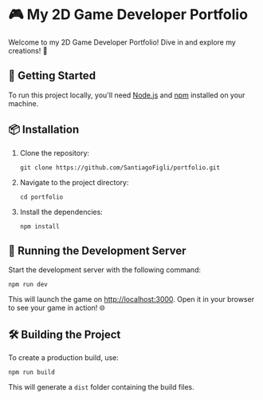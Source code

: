 <!DOCTYPE html>
<html lang="en">

<body>

<h1>🎮 My 2D Game Developer Portfolio</h1>
<p>Welcome to my 2D Game Developer Portfolio! Dive in and explore my creations! 🚀</p>

<h2>🚀 Getting Started</h2>
<p>To run this project locally, you'll need <a href="https://nodejs.org/">Node.js</a> and <a href="https://www.npmjs.com/">npm</a> installed on your machine.</p>

<h2>📦 Installation</h2>
<ol>
  <li>Clone the repository:
    <pre><code>git clone https://github.com/SantiagoFigli/portfolio.git</code></pre>
  </li>
  <li>Navigate to the project directory:
    <pre><code>cd portfolio</code></pre>
  </li>
  <li>Install the dependencies:
    <pre><code>npm install</code></pre>
  </li>
</ol>

<h2>🏃 Running the Development Server</h2>
<p>Start the development server with the following command:</p>
<pre><code>npm run dev</code></pre>
<p>This will launch the game on <a href="http://localhost:3000">http://localhost:3000</a>. Open it in your browser to see your game in action! 🌐</p>

<h2>🛠️ Building the Project</h2>
<p>To create a production build, use:</p>
<pre><code>npm run build</code></pre>
<p>This will generate a <code>dist</code> folder containing the build files.</p>

</body>
</html>
